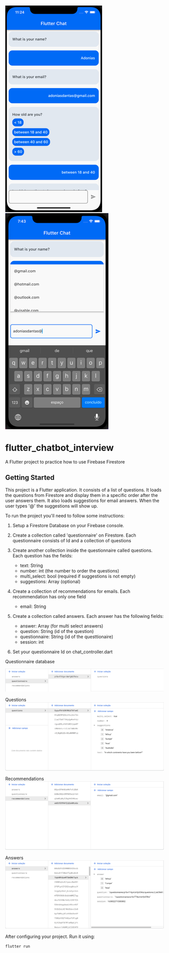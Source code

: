![Alt](assets/images/screenshot.png?raw=true "Screenshot")
![Alt](assets/images/email_recommendation.png?raw=true "Screenshot")

# flutter_chatbot_interview

A Flutter project to practice how to use Firebase Firestore


## Getting Started

This project is a Flutter application. It consists of a list of questions.
It loads the questions from Firestore and display them in a specific order after the user answers them.
It also loads suggestions for email answers. When the user types '@' the suggestions will show up.

To run the project you'll need to follow some instructions: 
1. Setup a Firestore Database on your Firebase console. 
2. Create a collection called 'questionnaire' on Firestore. Each questionnaire consists of Id and a collection of questions
3. Create another collection inside the questionnaire called questions. Each question has the fields:
    * text: String
    * number: int (the number to order the questions)
    * multi_select: bool (required if suggestions is not empty)
    * suggestions: Array<String> (optional)

4. Create a collection of recommendations for emails. Each recommendation has only one field
    * email: String

5. Create a collection called answers. Each answer has the following fields:
    * answer: Array<String> (for multi select answers)
    * question: String (id of the question)
    * questionnaire: String (id of the questtionaire)
    * session: int

6. Set your questionnaire Id on chat_controller.dart


Questionnaire database

![Foreground](assets/images/questionnaire.png?raw=true "Screenshot")

Questions
![Foreground](assets/images/questions.png?raw=true "Screenshot")

Recommendations
![Foreground](assets/images/recommendations.png?raw=true "Screenshot")

Answers
![Foreground](assets/images/answers.png?raw=true "Screenshot")

After configuring your project. Run it using:
```
flutter run
```


